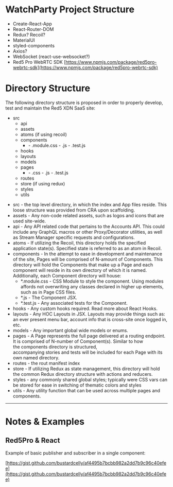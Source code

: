 # WatchParty Project Structure

* Create-React-App
* React-Router-DOM
* Redux? Recoil?
* MaterialUI
* styled-components
* Axios?
* WebSocket (react-use-websocket?)
* Red5 Pro WebRTC SDK [https://www.npmjs.com/package/red5pro-webrtc-sdk](https://www.npmjs.com/package/red5pro-webrtc-sdk)

# Directory Structure

The following directory structure is proposed in order to properly develop, test and maintain the Red5 XDN SaaS site:

- src
  - api
  - assets
  - atoms (if using recoil)
  - components
    - <ComponentName>
      - <ComponentName>.module.css
      - <ComponentName>.js
      - <ComponentName>.test.js
  - hooks
  - layouts
  - models
  - pages
    - <PageName>
      - <PageName>.css
      - <PageName>.js
      - <PageName>.test.js
  - routes
  - store (if using redux)
  - styles
  - utils

* src - the top level directory, in which the index and App files reside. This loose structure was provided from CRA upon scaffolding.
* assets - Any non-code related assets, such as logos and icons that are used site-wide.
* api - Any API related code that pertains to the Accounts API. This could include any GraphQL macros or other Proxy/Decorator utilities, as well as Stream Manager specific requests and configurations.
* atoms - If utilizing the Recoil, this directory holds the specified application state(s). Specified state is referred to as an atom in Recoil.
* components - In the attempt to ease in development and maintenance of the site, Pages will be comprised of N-amount of Components. This directory will hold the Components that make up a Page and each component will reside in its own directory of which it is named. Additionally, each Component directory will house:
    * *.module.css - CSS Module to style the component. Using modules affords not overwriting any classes declared in higher up elements, such as in Page CSS files.
    * *.js - The Component JSX.
    * *.test.js - Any associated tests for the Component.
* hooks - Any custom hooks required. Read more about React Hooks.
* layouts - Any HOC Layouts in JSX. Layouts may provide things such as: an ever present menu bar, account info that is cross-site once logged in, etc.
* models - Any important global wide models or enums.
* pages - A Page represents the full page delivered at a routing endpoint. It is comprised of N-number of Component(s). Similar to how the components directory is structured, accompanying stories and tests will be included for each Page with its own named directory.
* routes - the rout manifest index
* store - If utilizing Redux as state management, this directory will hold the common Redux directory structure with actions and reducers.
* styles - any commonly shared global styles; typically were CSS vars can be stored for ease in switching of thematic colors and styles
* utils - Any utility function that can be used across multiple pages and components.

---

# Notes & Examples

## Red5Pro & React

Example of basic publisher and subscriber in a single component:

[https://gist.github.com/bustardcelly/af4495b7bcbb982a2dd7b9c96c40efee](https://gist.github.com/bustardcelly/af4495b7bcbb982a2dd7b9c96c40efee)

